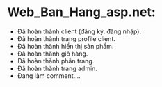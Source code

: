 # Web_Ban_Hang_asp.net:
+ Đã hoàn thành client (đăng ký, đăng nhập).
+ Đã hoàn thành trang profile client.
+ Đã hoàn thành hiển thị sản phẩm.
+ Đã hoàn thành giỏ hàng.
+ Đã hoàn thành phân trang.
+ Đã hoàn thành trang admin.
+ Đang làm comment....
